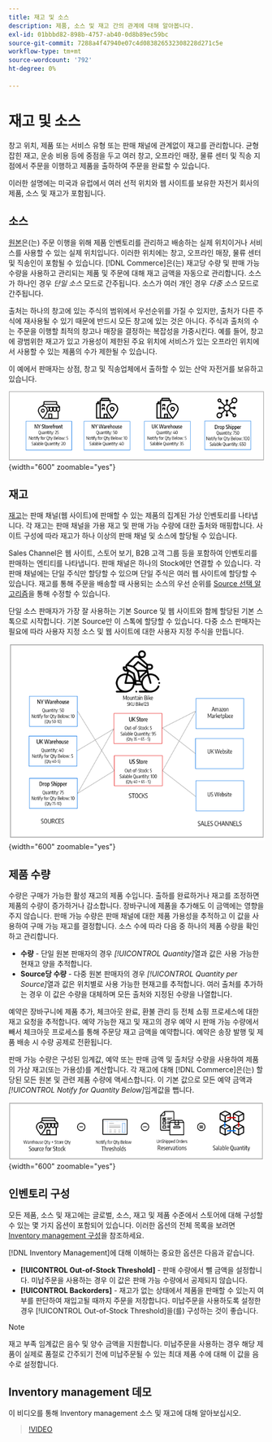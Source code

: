 ```yaml
---
title: 재고 및 소스
description: 제품, 소스 및 재고 간의 관계에 대해 알아봅니다.
exl-id: 01bbbd82-898b-4757-ab40-0d8b89ec59bc
source-git-commit: 7288a4f47940e07c4d083826532308228d271c5e
workflow-type: tm+mt
source-wordcount: '792'
ht-degree: 0%

---
```


# 재고 및 소스

창고 위치, 제품 또는 서비스 유형 또는 판매 채널에 관계없이 재고를 관리합니다. 균형 잡힌 재고, 운송 비용 등에 중점을 두고 여러 창고, 오프라인 매장, 물류 센터 및 직송 지점에서 주문을 이행하고 제품을 출하하여 주문을 완료할 수 있습니다.

이러한 설명에는 미국과 유럽에서 여러 선적 위치와 웹 사이트를 보유한 자전거 회사의 제품, 소스 및 재고가 포함됩니다.

## 소스

[원본](sources-manage.md)은(는) 주문 이행을 위해 제품 인벤토리를 관리하고 배송하는 실제 위치이거나 서비스를 사용할 수 있는 실제 위치입니다. 이러한 위치에는 창고, 오프라인 매장, 물류 센터 및 직송인이 포함될 수 있습니다. [!DNL Commerce]은(는) 재고당 수량 및 판매 가능 수량을 사용하고 관리되는 제품 및 주문에 대해 재고 금액을 자동으로 관리합니다. 소스가 하나인 경우 _단일 소스_ 모드로 간주됩니다. 소스가 여러 개인 경우 _다중 소스_ 모드로 간주됩니다.

출처는 하나의 창고에 있는 주식의 범위에서 우선순위를 가질 수 있지만, 출처가 다른 주식에 재사용될 수 있기 때문에 반드시 모든 창고에 있는 것은 아니다. 주식과 출처의 수는 주문을 이행할 최적의 창고나 매장을 결정하는 복잡성을 가중시킨다. 예를 들어, 창고에 광범위한 재고가 있고 가용성이 제한된 주요 위치에 서비스가 있는 오프라인 위치에서 사용할 수 있는 제품의 수가 제한될 수 있습니다.

이 예에서 판매자는 상점, 창고 및 직송업체에서 출하할 수 있는 산악 자전거를 보유하고 있습니다.

![소스 다이어그램의 예](assets/diagram-sources.png){width="600" zoomable="yes"}

## 재고

[재고](stocks-manage.md)는 판매 채널(웹 사이트)에 판매할 수 있는 제품의 집계된 가상 인벤토리를 나타냅니다. 각 재고는 판매 채널을 가용 재고 및 판매 가능 수량에 대한 출처와 매핑합니다. 사이트 구성에 따라 재고가 하나 이상의 판매 채널 및 소스에 할당될 수 있습니다.

Sales Channel은 웹 사이트, 스토어 보기, B2B 고객 그룹 등을 포함하여 인벤토리를 판매하는 엔티티를 나타냅니다. 판매 채널은 하나의 Stock에만 연결할 수 있습니다. 각 판매 채널에는 단일 주식만 할당할 수 있으며 단일 주식은 여러 웹 사이트에 할당할 수 있습니다. 재고를 통해 주문을 배송할 때 사용되는 소스의 우선 순위를 [Source 선택 알고리즘](selection-reservations.md)을 통해 수정할 수 있습니다.

단일 소스 판매자가 가장 잘 사용하는 기본 Source 및 웹 사이트와 함께 할당된 기본 스톡으로 시작합니다. 기본 Source만 이 스톡에 할당할 수 있습니다. 다중 소스 판매자는 필요에 따라 사용자 지정 소스 및 웹 사이트에 대한 사용자 지정 주식을 만듭니다.

![예를 들어 스토어에 대한 재고 다이어그램의](assets/diagram-stock.png){width="600" zoomable="yes"}

## 제품 수량

수량은 구매가 가능한 활성 재고의 제품 수입니다. 출하를 완료하거나 재고를 조정하면 제품의 수량이 증가하거나 감소합니다. 장바구니에 제품을 추가해도 이 금액에는 영향을 주지 않습니다. 판매 가능 수량은 판매 채널에 대한 제품 가용성을 추적하고 이 값을 사용하여 구매 가능 재고를 결정합니다. 소스 수에 따라 다음 중 하나의 제품 수량을 확인하고 관리합니다.

- **수량** - 단일 원본 판매자의 경우 _[!UICONTROL Quantity]_&#x200B;열과 값은 사용 가능한 현재고 양을 추적합니다.
- **Source당 수량** - 다중 원본 판매자의 경우 _[!UICONTROL Quantity per Source]_&#x200B;열과 값은 위치별로 사용 가능한 현재고를 추적합니다. 여러 출처를 추가하는 경우 이 값은 수량을 대체하며 모든 출처와 지정된 수량을 나열합니다.

예약은 장바구니에 제품 추가, 체크아웃 완료, 환불 관리 등 전체 쇼핑 프로세스에 대한 재고 요청을 추적합니다. 예약 가능한 재고 및 재고의 경우 예약 시 판매 가능 수량에서 빼서 체크아웃 프로세스를 통해 주문당 재고 금액을 예약합니다. 예약은 송장 발행 및 제품 배송 시 수량 공제로 전환됩니다.

판매 가능 수량은 구성된 임계값, 예약 또는 판매 금액 및 출처당 수량을 사용하여 제품의 가상 재고(또는 가용성)를 계산합니다. 각 재고에 대해 [!DNL Commerce]은(는) 할당된 모든 원본 및 관련 제품 수량에 액세스합니다. 이 기본 값으로 모든 예약 금액과 _[!UICONTROL Notify for Quantity Below]_&#x200B;임계값을 뺍니다.

![재고 판매 가능 수량 계산](assets/diagram-salable-quantity.png){width="600" zoomable="yes"}

## 인벤토리 구성

모든 제품, 소스 및 재고에는 글로벌, 소스, 재고 및 제품 수준에서 스토어에 대해 구성할 수 있는 몇 가지 옵션이 포함되어 있습니다. 이러한 옵션의 전체 목록을 보려면 [Inventory management 구성](configuration.md)을 참조하세요.

[!DNL Inventory Management]에 대해 이해하는 중요한 옵션은 다음과 같습니다.

- **[!UICONTROL Out-of-Stock Threshold]** - 판매 수량에서 뺄 금액을 설정합니다. 미납주문을 사용하는 경우 이 값은 판매 가능 수량에서 공제되지 않습니다.
- **[!UICONTROL Backorders]** - 재고가 없는 상태에서 제품을 판매할 수 있는지 여부를 판단하여 재입고될 때까지 주문을 저장합니다. 미납주문을 사용하도록 설정한 경우 [!UICONTROL Out-of-Stock Threshold]을(를) 구성하는 것이 좋습니다.

>[!NOTE]
>
>재고 부족 임계값은 음수 및 양수 금액을 지원합니다. 미납주문을 사용하는 경우 해당 제품이 실제로 품절로 간주되기 전에 미납주문될 수 있는 최대 제품 수에 대해 이 값을 음수로 설정합니다.

## Inventory management 데모

이 비디오를 통해 Inventory management 소스 및 재고에 대해 알아보십시오.

>[!VIDEO](https://video.tv.adobe.com/v/343748?quality=12&learn=on)
